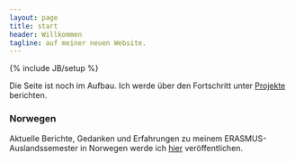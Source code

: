 ```yaml
---
layout: page
title: start 
header: Willkommen
tagline: auf meiner neuen Website.
---
```

{% include JB/setup %}

Die Seite ist noch im Aufbau. Ich werde über den Fortschritt unter [Projekte](/en/projects.html) berichten. 

### Norwegen
Aktuelle Berichte, Gedanken und Erfahrungen zu meinem ERASMUS-Auslandssemester in Norwegen werde ich [hier](/norway.html) veröffentlichen. 

